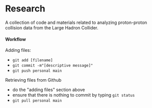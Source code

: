 # Research
A collection of code and materials related to analyzing proton-proton collision data from the Large Hadron Collider. 

#### Workflow
Adding files:
- `git add [filename]`
- `git commit -m"[descriptive message]"`
- `git push personal main`

Retrieving files from Github
- do the "adding files" section above
- ensure that there is nothing to commit by typing `git status`
- `git pull personal main`
